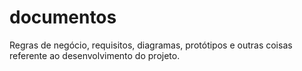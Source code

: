# documentos
Regras de negócio, requisitos, diagramas, protótipos e outras coisas referente ao desenvolvimento do projeto.
